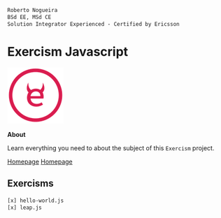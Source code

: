```
Roberto Nogueira  
BSd EE, MSd CE
Solution Integrator Experienced - Certified by Ericsson
```
# Exercism Javascript

![tutorial image](images/exercism.png)

**About**

Learn everything you need to about the subject of this `Exercism` project.

[Homepage](https://exercism.io)
[Homepage](https://exercism.io/enogrob)

## Exercisms
```
[x] hello-world.js
[x] leap.js
```

